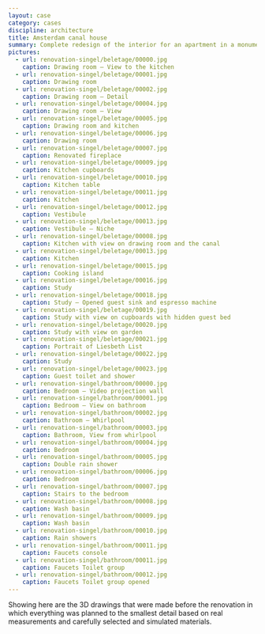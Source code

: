 ```yaml
---
layout: case
category: cases
discipline: architecture
title: Amsterdam canal house
summary: Complete redesign of the interior for an apartment in a monumental building at one of Amsterdam's historic canals. 
pictures:
  - url: renovation-singel/beletage/00000.jpg
    caption: Drawing room — View to the kitchen
  - url: renovation-singel/beletage/00001.jpg
    caption: Drawing room
  - url: renovation-singel/beletage/00002.jpg
    caption: Drawing room — Detail
  - url: renovation-singel/beletage/00004.jpg
    caption: Drawing room — View
  - url: renovation-singel/beletage/00005.jpg
    caption: Drawing room and kitchen
  - url: renovation-singel/beletage/00006.jpg
    caption: Drawing room
  - url: renovation-singel/beletage/00007.jpg
    caption: Renovated fireplace
  - url: renovation-singel/beletage/00009.jpg
    caption: Kitchen cupboards
  - url: renovation-singel/beletage/00010.jpg
    caption: Kitchen table
  - url: renovation-singel/beletage/00011.jpg
    caption: Kitchen
  - url: renovation-singel/beletage/00012.jpg
    caption: Vestibule
  - url: renovation-singel/beletage/00013.jpg
    caption: Vestibule — Niche
  - url: renovation-singel/beletage/00008.jpg
    caption: Kitchen with view on drawing room and the canal
  - url: renovation-singel/beletage/00013.jpg
    caption: Kitchen
  - url: renovation-singel/beletage/00015.jpg
    caption: Cooking island
  - url: renovation-singel/beletage/00016.jpg
    caption: Study
  - url: renovation-singel/beletage/00018.jpg
    caption: Study — Opened guest sink and espresso machine
  - url: renovation-singel/beletage/00019.jpg
    caption: Study with view on cupboards with hidden guest bed
  - url: renovation-singel/beletage/00020.jpg
    caption: Study with view on garden
  - url: renovation-singel/beletage/00021.jpg
    caption: Portrait of Liesbeth List
  - url: renovation-singel/beletage/00022.jpg
    caption: Study
  - url: renovation-singel/beletage/00023.jpg
    caption: Guest toilet and shower
  - url: renovation-singel/bathroom/00000.jpg
    caption: Bedroom — Video projection wall
  - url: renovation-singel/bathroom/00001.jpg
    caption: Bedroom — View on bathroom
  - url: renovation-singel/bathroom/00002.jpg
    caption: Bathroom — Whirlpool
  - url: renovation-singel/bathroom/00003.jpg
    caption: Bathroom, View from whirlpool
  - url: renovation-singel/bathroom/00004.jpg
    caption: Bedroom
  - url: renovation-singel/bathroom/00005.jpg
    caption: Double rain shower
  - url: renovation-singel/bathroom/00006.jpg
    caption: Bedroom
  - url: renovation-singel/bathroom/00007.jpg
    caption: Stairs to the bedroom
  - url: renovation-singel/bathroom/00008.jpg
    caption: Wash basin
  - url: renovation-singel/bathroom/00009.jpg
    caption: Wash basin
  - url: renovation-singel/bathroom/00010.jpg
    caption: Rain showers
  - url: renovation-singel/bathroom/00011.jpg
    caption: Faucets console
  - url: renovation-singel/bathroom/00011.jpg
    caption: Faucets Toilet group
  - url: renovation-singel/bathroom/00012.jpg
    caption: Faucets Toilet group opened
---
```


Showing here are the 3D drawings that were made before the renovation in which everything was planned to the smallest detail based on real measurements and carefully selected and simulated materials. 
